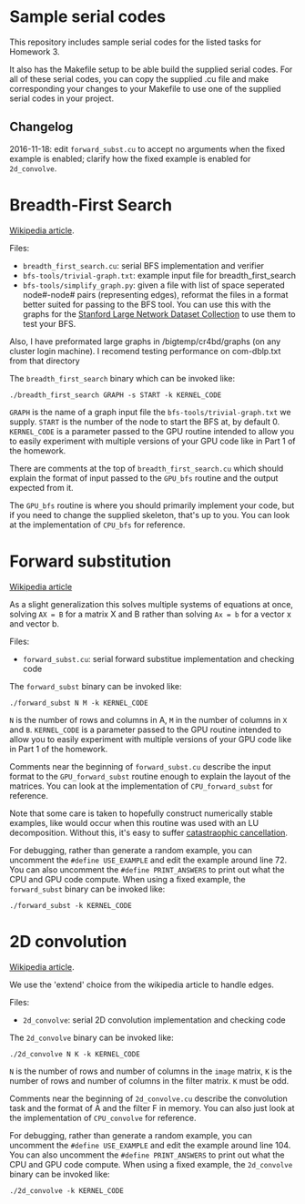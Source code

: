 # Sample serial codes
This repository includes sample serial codes for the listed tasks for Homework 3.

It also has the Makefile setup to be able build the supplied serial codes.
For all of these serial codes, you can copy the supplied .cu file and make
corresponding your changes to your Makefile to use one of the supplied serial codes in your project.

## Changelog

2016-11-18: edit `forward_subst.cu` to accept no arguments when the fixed example is enabled;
clarify how the fixed example is enabled for `2d_convolve`.

# Breadth-First Search

[Wikipedia article](https://en.wikipedia.org/wiki/Breadth-first_search).

Files:
* `breadth_first_search.cu`: serial BFS implementation and verifier
* `bfs-tools/trivial-graph.txt`: example input file for breadth\_first\_search
* `bfs-tools/simplify_graph.py`: given a file with list of space seperated
  node#-node# pairs (representing edges), reformat the files in a format
  better suited for passing to the BFS tool. You can use this with the graphs
  for the [Stanford Large Network Dataset Collection](https://snap.stanford.edu/data/index.html)
  to use them to test your BFS.

Also, I have preformated large graphs in /bigtemp/cr4bd/graphs (on any cluster login machine).
I recomend testing performance on com-dblp.txt from that directory

The `breadth_first_search` binary which can be invoked like:
    
    ./breadth_first_search GRAPH -s START -k KERNEL_CODE

`GRAPH` is the name of a graph input file the `bfs-tools/trivial-graph.txt` we supply.
`START` is the number of the node to start the BFS at, by default 0.
`KERNEL_CODE` is a parameter passed to the GPU routine intended to allow you to easily
experiment with multiple versions of your GPU code like in Part 1 of the homework.

There are comments at the top of `breadth_first_search.cu` which should explain
the format of input passed to the `GPU_bfs` routine and the output expected from it.

The `GPU_bfs` routine is where you should primarily implement your code, but if you need
to change the supplied skeleton, that's up to you. You can look at the implementation of
`CPU_bfs` for reference.

# Forward substitution

[Wikipedia article](https://en.wikipedia.org/wiki/Triangular_matrix#Forward_and_back_substitution)

As a slight generalization this solves multiple systems of equations at once, solving
`AX = B` for a matrix X and B rather than solving `Ax = b` for a vector x and vector b.

Files:
* `forward_subst.cu`: serial forward substitue implementation and checking code

The `forward_subst` binary can be invoked like:
    
    ./forward_subst N M -k KERNEL_CODE

`N` is the number of rows and columns in A, `M` in the number of columns in `X` and `B`.
`KERNEL_CODE` is a parameter passed to the GPU routine intended to allow you to easily experiment
with multiple versions of your GPU code like in Part 1 of the homework.

Comments near the beginning of `forward_subst.cu` describe the input format to the `GPU_forward_subst`
routine enough to explain the layout of the matrices. You can look at the implementation
of `CPU_forward_subst` for reference.

Note that some care is taken to hopefully construct numerically stable examples, like would occur when this
routine was used with an LU decomposition. Without this, it's easy to suffer [catastraophic
cancellation](https://en.wikipedia.org/wiki/Loss_of_significance).

For debugging, rather than generate a random example, you can uncomment the `#define USE_EXAMPLE`
and edit the example around line 72. You can also uncomment the `#define PRINT_ANSWERS` to print
out what the CPU and GPU code compute. When using a fixed example, the `forward_subst` binary
can be invoked like:

    ./forward_subst -k KERNEL_CODE

# 2D convolution

[Wikipedia article](https://en.wikipedia.org/wiki/Kernel_%40image_processing%41).

We use the 'extend' choice from the wikipedia article to handle edges.

Files:
* `2d_convolve`: serial 2D convolution implementation and checking code

The `2d_convolve` binary can be invoked like:

    ./2d_convolve N K -k KERNEL_CODE

`N` is the number of rows and number of columns in the `image` matrix, `K` is the
number of rows and number of columns in the filter matrix. `K` must be odd.

Comments near the beginning of `2d_convolve.cu` describe the convolution task and the format
of A and the filter F in memory. You can also just look at the implementation of 
`CPU_convolve` for reference.

For debugging, rather than generate a random example, you can uncomment the `#define USE_EXAMPLE`
and edit the example around line 104. You can also uncomment the `#define PRINT_ANSWERS` to print
out what the CPU and GPU code compute. When using a fixed example, the `2d_convolve` binary
can be invoked like:

    ./2d_convolve -k KERNEL_CODE

